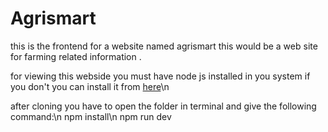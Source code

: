 # Agrismart

this is the frontend for a website named agrismart this would be a web site for farming related information .

for viewing this webside you must have node js installed in you system 
if you don't you can install it from [here](https://nodejs.org/en/download)\n

after cloning you have to open the folder in terminal and give the following command:\n
npm install\n
npm run dev
